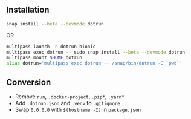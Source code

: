 ## Installation

``` bash
snap install --beta --devmode dotrun
```

OR

``` bash
multipass launch -n dotrun bionic
multipass exec dotrun -- sudo snap install --beta --devmode dotrun
multipass mount $HOME dotrun
alias dotrun='multipass exec dotrun -- /snap/bin/dotrun -C `pwd`'
```

## Conversion

- Remove `run`, `.docker-project`, `.pip*`, `.yarn*`
- Add `.dotrun.json` and `.venv` to `.gitignore`
- Swap `0.0.0.0` with `$(hostname -I)` in `package.json`
